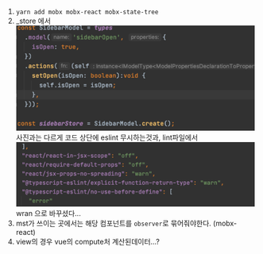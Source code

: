 1. `yarn add mobx mobx-react mobx-state-tree`
2. _store 에서 ![img.png](img/img.png) 사진과는 다르게 코드 상단에 eslint 무시하는것과, lint파일에서 ![img.png](img/img2.png) wran 으로 바꾸셨다...
3. mst가 쓰이는 곳에서는 해당 컴포넌트를 `observer`로 묶어줘야한다. (mobx-react)
4. view의 경우 vue의 compute처 계산된데이터...?